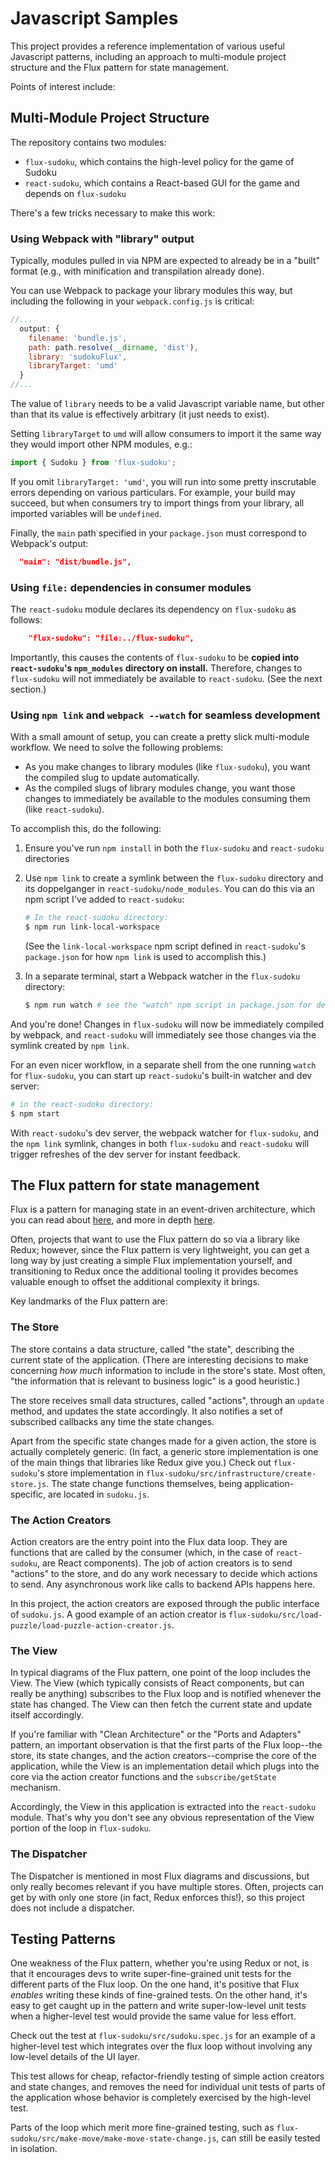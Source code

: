 # Javascript Samples

This project provides a reference implementation of various useful Javascript patterns,
including an approach to multi-module project structure and
the Flux pattern for state management.

Points of interest include:

## Multi-Module Project Structure

The repository contains two modules:
- `flux-sudoku`, which contains the high-level policy for the game of Sudoku
- `react-sudoku`, which contains a React-based GUI for the game and depends on `flux-sudoku`

There's a few tricks necessary to make this work:

### Using Webpack with "library" output

Typically, modules pulled in via NPM are expected to already be in a "built" format
(e.g., with minification and transpilation already done).

You can use Webpack to package your library modules this way,
but including the following in your `webpack.config.js` is critical:

```javascript
//...
  output: {
    filename: 'bundle.js',
    path: path.resolve(__dirname, 'dist'),
    library: 'sudokuFlux',
    libraryTarget: 'umd'
  }
//...
```

The value of `library` needs to be a valid Javascript variable name,
but other than that its value is effectively arbitrary (it just needs to exist).

Setting `libraryTarget` to `umd` will allow consumers to import it
the same way they would import other NPM modules, e.g.:

```javascript
import { Sudoku } from 'flux-sudoku';
```

If you omit `libraryTarget: 'umd'`, you will run into some pretty inscrutable errors
depending on various particulars.
For example, your build may succeed, but when consumers try to import things
from your library, all imported variables will be `undefined`.

Finally, the `main` path specified in your `package.json` must correspond to Webpack's output:

```json
  "main": "dist/bundle.js",
```

### Using `file:` dependencies in consumer modules

The `react-sudoku` module declares its dependency on `flux-sudoku` as follows:

```json
    "flux-sudoku": "file:../flux-sudoku",
```

Importantly, this causes the contents of `flux-sudoku` to be
**copied into `react-sudoku`'s `npm_modules` directory on install.**
Therefore, changes to `flux-sudoku` will not immediately be available to `react-sudoku`.
(See the next section.)

### Using `npm link` and `webpack --watch` for seamless development

With a small amount of setup, you can create a pretty slick multi-module workflow.
We need to solve the following problems:

- As you make changes to library modules (like `flux-sudoku`), you want the compiled slug to update automatically.
- As the compiled slugs of library modules change, you want those changes to
  immediately be available to the modules consuming them (like `react-sudoku`).

To accomplish this, do the following:

1. Ensure you've run `npm install` in both the `flux-sudoku` and `react-sudoku` directories

2. Use `npm link` to create a symlink between the `flux-sudoku` directory and its doppelganger
   in `react-sudoku/node_modules`. You can do this via an npm script I've added to `react-sudoku`:

   ```bash
   # In the react-sudoku directory:
   $ npm run link-local-workspace
   ```

   (See the `link-local-workspace` npm script defined in `react-sudoku`'s `package.json`
   for how `npm link` is used to accomplish this.)

3. In a separate terminal, start a Webpack watcher in the `flux-sudoku` directory:

   ```bash
   $ npm run watch # see the "watch" npm script in package.json for details
   ```

And you're done! Changes in `flux-sudoku` will now be immediately compiled by webpack,
and `react-sudoku` will immediately see those changes via the symlink created by `npm link`.

For an even nicer workflow, in a separate shell from the one running `watch` for `flux-sudoku`,
you can start up `react-sudoku`'s built-in watcher and dev server:

```bash
# in the react-sudoku directory:
$ npm start
```

With `react-sudoku`'s dev server, the webpack watcher for `flux-sudoku`, and the `npm link` symlink,
changes in both `flux-sudoku` and `react-sudoku` will trigger refreshes of the dev server
for instant feedback.

## The Flux pattern for state management

Flux is a pattern for managing state in an event-driven architecture,
which you can read about [here](https://github.com/facebook/flux),
and more in depth [here](https://facebook.github.io/flux/).

Often, projects that want to use the Flux pattern do so via a library like Redux;
however, since the Flux pattern is very lightweight, you can get a long way
by just creating a simple Flux implementation yourself, and transitioning to Redux
once the additional tooling it provides becomes valuable enough to offset
the additional complexity it brings.

Key landmarks of the Flux pattern are:

### The Store

The store contains a data structure, called "the state", describing the current state of the application.
(There are interesting decisions to make concerning *how much* information to include in the store's state.
Most often, "the information that is relevant to business logic" is a good heuristic.)

The store receives small data structures, called "actions", through an `update` method,
and updates the state accordingly.
It also notifies a set of subscribed callbacks any time the state changes.

Apart from the specific state changes made for a given action, the store is actually completely generic.
(In fact, a generic store implementation is one of the main things that libraries like Redux give you.)
Check out `flux-sudoku`'s store implementation in `flux-sudoku/src/infrastructure/create-store.js`.
The state change functions themselves, being application-specific, are located in `sudoku.js`.

### The Action Creators

Action creators are the entry point into the Flux data loop.
They are functions that are called by the consumer (which, in the case of `react-sudoku`, are React components).
The job of action creators is to send "actions" to the store, and do any work necessary
to decide which actions to send. Any asynchronous work like calls to backend APIs happens here.

In this project, the action creators are exposed through the public interface of `sudoku.js`.
A good example of an action creator is `flux-sudoku/src/load-puzzle/load-puzzle-action-creator.js`.

### The View

In typical diagrams of the Flux pattern, one point of the loop includes the View.
The View (which typically consists of React components, but can really be anything)
subscribes to the Flux loop and is notified whenever the state has changed.
The View can then fetch the current state and update itself accordingly.

If you're familiar with "Clean Architecture" or the "Ports and Adapters" pattern,
an important observation is that the first parts of the Flux loop--the store,
its state changes, and the action creators--comprise the core of the application,
while the View is an implementation detail which plugs into the core via
the action creator functions and the `subscribe/getState` mechanism.

Accordingly, the View in this application is extracted into the `react-sudoku` module.
That's why you don't see any obvious representation of the View portion of the loop
in `flux-sudoku`.

### The Dispatcher

The Dispatcher is mentioned in most Flux diagrams and discussions, but only really
becomes relevant if you have multiple stores. Often, projects can get by with only one store
(in fact, Redux enforces this!), so this project does not include a dispatcher.

## Testing Patterns

One weakness of the Flux pattern, whether you're using Redux or not, is that it encourages devs
to write super-fine-grained unit tests for the different parts of the Flux loop.
On the one hand, it's positive that Flux *enables* writing these kinds of fine-grained tests.
On the other hand, it's easy to get caught up in the pattern and write super-low-level unit tests
when a higher-level test would provide the same value for less effort.

Check out the test at `flux-sudoku/src/sudoku.spec.js` for an example of a higher-level test
which integrates over the flux loop without involving any low-level details of the UI layer.

This test allows for cheap, refactor-friendly testing of simple action creators and state changes,
and removes the need for individual unit tests of parts of the application whose behavior
is completely exercised by the high-level test.

Parts of the loop which merit more fine-grained testing,
such as `flux-sudoku/src/make-move/make-move-state-change.js`,
can still be easily tested in isolation.
